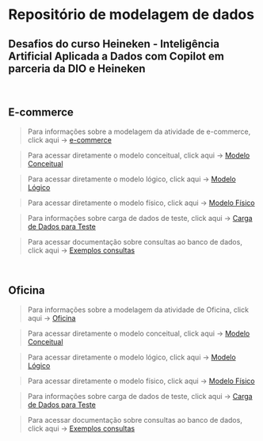 # Repositório de modelagem de dados

## Desafios do curso Heineken - Inteligência Artificial Aplicada a Dados com Copilot em parceria da DIO e Heineken

<br>

## E-commerce

> Para informações sobre a modelagem da atividade de e-commerce, click aqui ->
[e-commerce](e-commerce/README.md)

> Para acessar diretamente o modelo conceitual, click aqui ->
[Modelo Conceitual](e-commerce/Modelo_conceitual.md)

> Para acessar diretamente o modelo lógico, click aqui ->
[Modelo Lógico](e-commerce/Modelo_logico.md)

> Para acessar diretamente o modelo físico, click aqui ->
[Modelo Físico](e-commerce/Modelo_fisico.md)

> Para informações sobre carga de dados de teste, click aqui ->
[Carga de Dados para Teste](e-commerce/Base_dados.md)

> Para acessar documentação sobre consultas ao banco de dados, click aqui ->
[Exemplos consultas](e-commerce/Consultas_SQL.md)


<br>

## Oficina


> Para informações sobre a modelagem da atividade de Oficina, click aqui -> 
[Oficina](oficina/README.md)

> Para acessar diretamente o modelo conceitual, click aqui ->
[Modelo Conceitual](oficina/Modelo_conceitual.md)

> Para acessar diretamente o modelo lógico, click aqui ->
[Modelo Lógico](oficina/Modelo_logico.md)

> Para acessar diretamente o modelo físico, click aqui ->
[Modelo Físico](oficina/Modelo_fisico.md)

> Para informações sobre carga de dados de teste, click aqui ->
[Carga de Dados para Teste](oficina/Base_dados.md)

> Para acessar documentação sobre consultas ao banco de dados, click aqui ->
[Exemplos consultas](oficina/Consultas_SQL.md)
